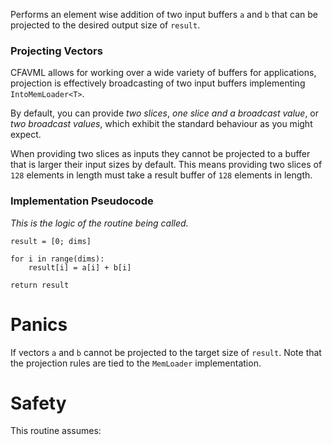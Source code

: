 Performs an element wise addition of two input buffers `a` and `b` that can
be projected to the desired output size of `result`.

### Projecting Vectors

CFAVML allows for working over a wide variety of buffers for applications, projection is effectively 
broadcasting of two input buffers implementing `IntoMemLoader<T>`.

By default, you can provide _two slices_, _one slice and a broadcast value_, or _two broadcast values_, 
which exhibit the standard behaviour as you might expect.

When providing two slices as inputs they cannot be projected to a buffer
that is larger their input sizes by default. This means providing two slices
of `128` elements in length must take a result buffer of `128` elements in length.

### Implementation Pseudocode

_This is the logic of the routine being called._

```ignore
result = [0; dims]

for i in range(dims):
    result[i] = a[i] + b[i]

return result
```

# Panics

If vectors `a` and `b` cannot be projected to the target size of `result`.
Note that the projection rules are tied to the `MemLoader` implementation.

# Safety

This routine assumes:
